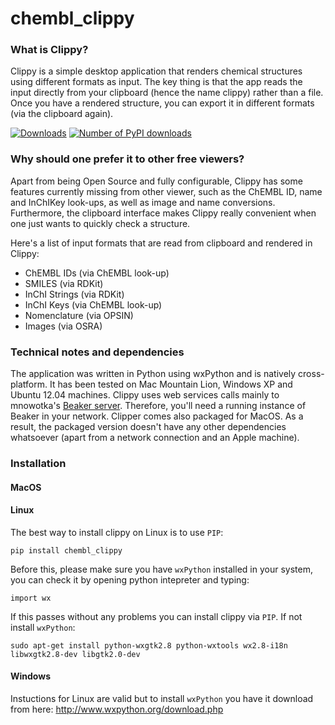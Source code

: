 chembl_clippy
=============

### What is Clippy?
Clippy is a simple desktop application that renders chemical structures using different formats as input.
The key thing is that the app reads the input directly from your clipboard (hence the name clippy) rather than a file.
Once you have a rendered structure, you can export it in different formats (via the clipboard again).

[![Downloads](https://pypip.in/v/chembl_clippy/badge.png)](https://pypi.python.org/pypi/epyper)
[![Number of PyPI downloads](https://pypip.in/d/chembl_clippy/badge.png)](https://crate.io/packages/epyper/)

### Why should one prefer it to other free viewers?
Apart from being Open Source and fully configurable, Clippy has some features currently missing from other viewer, such as the ChEMBL ID, name and InChIKey look-ups, as well as image and name conversions.  
Furthermore, the clipboard interface makes Clippy really convenient when one just wants to quickly check a structure. 

Here's a list of input formats that are read from clipboard and rendered in Clippy:
* ChEMBL IDs (via ChEMBL look-up)
* SMILES (via RDKit)
* InChI Strings (via RDKit)
* InChI Keys (via ChEMBL look-up)
* Nomenclature (via OPSIN)
* Images (via OSRA)

### Technical notes and dependencies
The application was written in Python using wxPython and is natively cross-platform. It has been tested on Mac Mountain Lion, Windows XP and Ubuntu 12.04 machines.
Clippy uses web services calls mainly to mnowotka's [Beaker server](https://github.com/mnowotka/chembl_beaker).
Therefore, you'll need a running instance of Beaker in your network.
Clipper comes also packaged for MacOS. As a result, the packaged version doesn't have any other dependencies whatsoever (apart from a network connection and an Apple machine).

### Installation
#### MacOS
#### Linux
The best way to install clippy on Linux is to use `PIP`:

    pip install chembl_clippy
    
Before this, please make sure you have `wxPython` installed in your system, you can check it by opening python intepreter and typing:

    import wx
    
If this passes without any problems you can install clippy via `PIP`. If not install `wxPython`:

    sudo apt-get install python-wxgtk2.8 python-wxtools wx2.8-i18n libwxgtk2.8-dev libgtk2.0-dev

#### Windows

Instuctions for Linux are valid but to install `wxPython` you have it download from here:
http://www.wxpython.org/download.php
